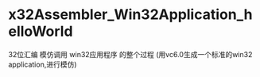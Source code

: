 # x32Assembler_Win32Application_helloWorld
32位汇编 模仿调用 win32应用程序 的整个过程 (用vc6.0生成一个标准的win32 application,进行模仿)
